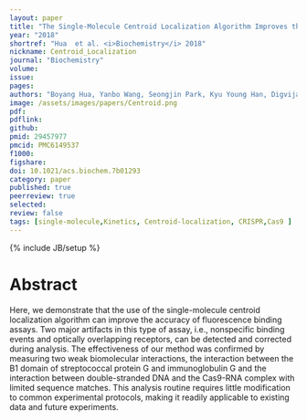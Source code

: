 ```yaml
---
layout: paper
title: "The Single-Molecule Centroid Localization Algorithm Improves the Accuracy of Fluorescence Binding Assays"
year: "2018"
shortref: "Hua  et al. <i>Biochemistry</i> 2018"
nickname: Centroid_Localization
journal: "Biochemistry"
volume:
issue: 
pages: 
authors: "Boyang Hua, Yanbo Wang, Seongjin Park, Kyu Young Han, Digvijay Singh, Jin H Kim, Wei Cheng, Taekjip Ha"
image: /assets/images/papers/Centroid.png
pdf: 
pdflink: 
github: 
pmid: 29457977
pmcid: PMC6149537
f1000: 
figshare: 
doi: 10.1021/acs.biochem.7b01293
category: paper
published: true
peerreview: true
selected:
review: false
tags: [single-molecule,Kinetics, Centroid-localization, CRISPR,Cas9 ]
---
```

{% include JB/setup %}

# Abstract 
Here, we demonstrate that the use of the single-molecule centroid localization algorithm can improve the accuracy of fluorescence binding assays. Two major artifacts in this type of assay, i.e., nonspecific binding events and optically overlapping receptors, can be detected and corrected during analysis. The effectiveness of our method was confirmed by measuring two weak biomolecular interactions, the interaction between the B1 domain of streptococcal protein G and immunoglobulin G and the interaction between double-stranded DNA and the Cas9-RNA complex with limited sequence matches. This analysis routine requires little modification to common experimental protocols, making it readily applicable to existing data and future experiments.